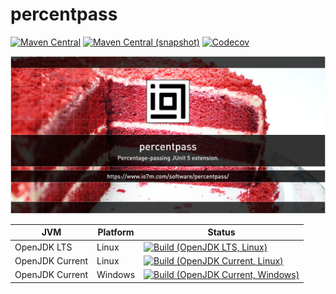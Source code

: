 percentpass
===

[![Maven Central](https://img.shields.io/maven-central/v/com.io7m.percentpass/com.io7m.percentpass.svg?style=flat-square)](http://search.maven.org/#search%7Cga%7C1%7Cg%3A%22com.io7m.percentpass%22)
[![Maven Central (snapshot)](https://img.shields.io/nexus/s/https/s01.oss.sonatype.org/com.io7m.percentpass/com.io7m.percentpass.svg?style=flat-square)](https://s01.oss.sonatype.org/content/repositories/snapshots/com/io7m/percentpass/)
[![Codecov](https://img.shields.io/codecov/c/github/io7m/percentpass.svg?style=flat-square)](https://codecov.io/gh/io7m/percentpass)

![percentpass](./src/site/resources/percentpass.jpg?raw=true)

| JVM             | Platform | Status |
|-----------------|----------|--------|
| OpenJDK LTS     | Linux    | [![Build (OpenJDK LTS, Linux)](https://img.shields.io/github/workflow/status/io7m/percentpass/main-openjdk_lts-linux)](https://github.com/io7m/percentpass/actions?query=workflow%3Amain-openjdk_lts-linux) |
| OpenJDK Current | Linux    | [![Build (OpenJDK Current, Linux)](https://img.shields.io/github/workflow/status/io7m/percentpass/main-openjdk_current-linux)](https://github.com/io7m/percentpass/actions?query=workflow%3Amain-openjdk_current-linux)
| OpenJDK Current | Windows  | [![Build (OpenJDK Current, Windows)](https://img.shields.io/github/workflow/status/io7m/percentpass/main-openjdk_current-windows)](https://github.com/io7m/percentpass/actions?query=workflow%3Amain-openjdk_current-windows)

